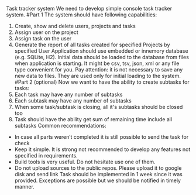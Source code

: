 Task tracker system
We need to develop simple console task tracker system.
#Part 1
The system should have following capabilities:
1. Create, show and delete users, projects and tasks
2. Assign user on the project
3. Assign task on the user
4. Generate the report of all tasks created for specified Projects by specified User
Application should use embedded or innemory database (e.g. SQLite, H2).
Initial data should be loaded to the database from files when application is starting. It might be csv, tsv,
json, xml or any file type convenient for you.
Pay attention: it is not necessary to save any new data to files. They are used only for initial loading to
the system.
#Part 2 (optional)
Now we want to have the ability to create subtasks for tasks:
1. Each task may have any number of subtasks
2. Each subtask may have any number of subtasks
3. When some task/subtask is closing, all it's subtasks should be closed too
4. Task should have the ability get sum of remaining time include all subtasks
Common recommendations:
- In case all parts weren’t completed it is still possible to send the task for check
- Keep it simple. It is strong not recommended to develop any features not specified in
requirements.
- Build tools is very useful. Do not hesitate use one of them.
- Do not upload sources to the public repos. Please upload it to google disk and send link
Task should be implemented in 1 week since it was provided. Exceptions are possible but we should
be notified in timely manner.